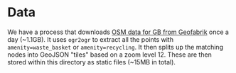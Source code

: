 # Data

We have a process that downloads [OSM data for GB from Geofabrik](http://download.geofabrik.de/europe/great-britain.html) once a day (~1.1GB). It uses `ogr2ogr` to extract all the points with `amenity=waste_basket` or `amenity=recycling`. It then splits up the matching nodes into GeoJSON "tiles" based on a zoom level 12. These are then stored within this directory as static files (~15MB in total).
